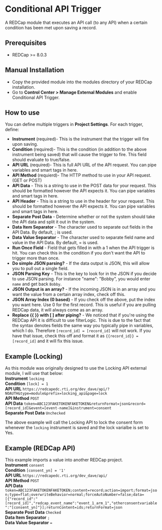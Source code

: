 # Conditional API Trigger
A REDCap module that executes an API call (to any API) when a certain condition has been met upon saving a record.

## Prerequisites
- REDCap >= 8.0.3

## Manual Installation
- Copy the provided module into the modules directory of your REDCap installation.  
- Go to **Control Center > Manage External Modules** and enable Conditional API Trigger.

## How to use
You can define multiple triggers in **Project Settings**. For each trigger, define:  
- **Instrument** (required)- This is the instrument that the trigger will fire upon saving.  
- **Condition** (required)- This is the condition (in addition to the above instrument being saved) that will cause the trigger to fire. This field should evaluate to true/false.  
- **API URL** (required)- This is full API URL of the API request. You can pipe variables and smart tags in here.
- **API Method** (requierd)- The HTTP method to use in your API request. (GET or POST)  
- **API Data** - This is a string to use in the POST data for your request. This should be formatted however the API expects it. You can pipe variables and smart tags in here.  
- **API Header** - This is a string to use in the header for your request. This should be formatted however the API expects it. You can pipe variables and smart tags in here.  
- **Separate Post Data** - Determine whether or not the system should take the API data and split it out in the system.  
- **Data Item Separator** - The character used to separate out fields in the API Data. By default, ; is used.  
- **Data Value Separator** - The character used to separate field name and value in the API Data. By default, = is used.  
- **Run Once Field** - Field that gets filled in with a 1 when the API trigger is hit. You can check this in the condition if you don't want the API to trigger more than once.  
- **Do simple JSON parsing?** - If the data output is JSON, this will allow you to pull out a single field.  
- **JSON Parsing Key** - This is the key to look for in the JSON if you decide to use JSON parsing. For instance "name": "Bobby", you would enter `name` and get back `Bobby`.  
- **JSON Output is an array?** - If the incoming JSON is in an array and you want the value from a certain array index, check off this.  
- **JSON Array Index (0 based)** - If you check off the above, put the index you want here. Use 0 for the first record. This is useful if you are pulling REDCap data, it will always come as an array.  
- **Replace {{ }} with [ ] after piping?** - We noticed that if you're using the REDCap API it is difficult to use filterLogic. This is due to the fact that the syntax denotes fields the same way you typically pipe in variables, which I do. Therefore `[record_id] = [record_id]` will not work. If you have that issue, check this off and format it as `{{record_id}} = [record_id]` and it will fix this issue.  

## Example (Locking)
As this module was originally designed to use the Locking API external module, I will use that below:  
**Instrument** `locking`  
**Condition** `[lock] = 1`  
**API URL** `https://redcapedc.rti.org/dev_dave/api/?NOAUTH&type=module&prefix=locking_api&page=lock`  
**API Method** `POST`  
**API Data** `token=ABC123FAKETOKENFAKETOKEN&returnFormat=json&record=[record_id]&event=[event-name]&instrument=consent`  
**Separate Post Data** `Unchecked`  

The above example will call the Locking API to lock the consent form whenever the `locking` instrument is saved and the lock varialbe is set to Yes.

## Example (REDCap API)  
This example imports a value into another REDCap project.  
**Instrument** `consent`  
**Condition** `[consent_yn] = '1'`  
**API URL** `https://redcapedc.rti.org/dev_dave/api/`  
**API Method** `POST`  
**API Data** `token=ABC123FAKETOKENFAKETOKEN;content=record;action=import;format=json;type=flat;overwriteBehavior=normal;forceAutoNumber=false;data=[{"record_id":"[record_id]","redcap_event_name":"event_1_arm_1","otherconsentvariable":"[consent_yn]"}];returnContent=ids;returnFormat=json`  
**Separate Post Data** `Checked`  
**Data Item Separator** `;`  
**Data Value Separator** `=`  